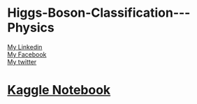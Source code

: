 # Higgs-Boson-Classification---Physics

[My Linkedin](https://www.linkedin.com/in/sabirmakhlouf) <br />
[My Facebook](https://www.facebook.com/MakhloufSabir) <br />
[My twitter](https://twitter.com/Sabir_Makhlouf) <br />


# [Kaggle Notebook](https://www.kaggle.com/makhloufsabir/higgs-boson-classification-physics-rnn?scriptVersionId=39449727) <br />
